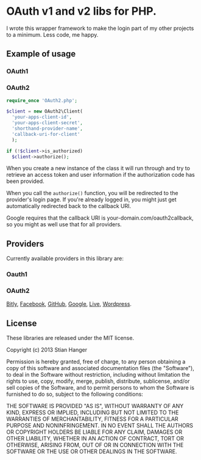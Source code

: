 # OAuth v1 and v2 libs for PHP.

I wrote this wrapper framework to make the login part of my other projects to a minimum.
Less code, me happy.

## Example of usage

### OAuth1

### OAuth2

```php
require_once 'OAuth2.php';

$client = new OAuth2\Client(
  'your-apps-client-id',
  'your-apps-client-secret',
  'shorthand-provider-name',
  'callback-uri-for-client'
  );

if (!$client->is_authorized)
  $client->authorize();
```

When you create a new instance of the class it will run through and try to
retrieve an access token and user information if the authorization code has
been provided.

When you call the `authorize()` function, you will be redirected to the
provider's login page. If you're already logged in, you might just get
automatically redirected back to the callback URI.

Google requires that the callback URI is your-domain.com/oauth2callback, so you
might as well use that for all providers.

## Providers

Currently available providers in this library are:

### Oauth1

### OAuth2

[Bitly](http://dev.bitly.com/authentication.html),
[Facebook](https://developers.facebook.com/docs/),
[GitHub](http://developer.github.com/v3/),
[Google](http://code.google.com/more/),
[Live](http://msdn.microsoft.com/en-us/library/hh243647.aspx),
[Wordpress](http://developer.wordpress.com/docs/api/).

## License

These libraries are released under the MIT license.

Copyright (c) 2013 Stian Hanger

Permission is hereby granted, free of charge, to any person obtaining a copy
of this software and associated documentation files (the "Software"), to deal
in the Software without restriction, including without limitation the rights
to use, copy, modify, merge, publish, distribute, sublicense, and/or sell
copies of the Software, and to permit persons to whom the Software is
furnished to do so, subject to the following conditions:

THE SOFTWARE IS PROVIDED "AS IS", WITHOUT WARRANTY OF ANY KIND, EXPRESS OR
IMPLIED, INCLUDING BUT NOT LIMITED TO THE WARRANTIES OF MERCHANTABILITY,
FITNESS FOR A PARTICULAR PURPOSE AND NONINFRINGEMENT. IN NO EVENT SHALL THE
AUTHORS OR COPYRIGHT HOLDERS BE LIABLE FOR ANY CLAIM, DAMAGES OR OTHER
LIABILITY, WHETHER IN AN ACTION OF CONTRACT, TORT OR OTHERWISE, ARISING FROM,
OUT OF OR IN CONNECTION WITH THE SOFTWARE OR THE USE OR OTHER DEALINGS IN
THE SOFTWARE.
